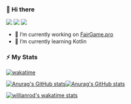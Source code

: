 ### 👋 Hi there

<p align="left">
  <a href="https://steamcommunity.com/id/vozdyx"><img src="https://img.shields.io/badge/Steam-333?style=for-the-badge&logo=steam"></a>
  <a href="https://discord.com/users/354476778724524033"><img src="https://img.shields.io/badge/Discord-Vozdyx%238338-333?style=for-the-badge&logo=discord&logoColor=white&labelColor=7289DA"></a>
  <a href = "mailto:vozdyx.dev@gmail.com"><img src="https://img.shields.io/badge/-Gmail-%23333?style=for-the-badge&logo=gmail&logoColor=white" target="_blank"></a>
</p>

- 🔭 I’m currently working on [FairGame.pro](https://fairgame.pro)
- 🌱 I’m currently learning Kotlin <img src="https://upload.wikimedia.org/wikipedia/commons/thumb/0/06/Kotlin_Icon.svg/32px-Kotlin_Icon.svg.png" width="16">

### ⚡ My Stats

[![wakatime](https://wakatime.com/badge/user/db69c41a-bf5e-44b3-8fb2-76b185b354a5.svg)](https://wakatime.com/@Vozdyx)

[![Anurag's GitHub stats](https://github-readme-stats-git-masterrstaa-rickstaa.vercel.app/api?username=VozdyxDev&show_icons=true&theme=github_dark&hide_title=false&layout=compact&count_private=true)](https://github.com/VozdyxDev)[![Anurag's GitHub stats](https://github-readme-stats-git-masterrstaa-rickstaa.vercel.app/api/top-langs?username=VozdyxDev&show_icons=true&theme=github_dark&hide_title=false&layout=compact&langs_count=7)](https://github.com/VozdyxDev)

[![willianrod's wakatime stats](https://github-readme-stats-git-masterrstaa-rickstaa.vercel.app/api/wakatime?username=Vozdyx&theme=github_dark&hide_title=false&layout=compact)](https://wakatime.com/@Vozdyx)
